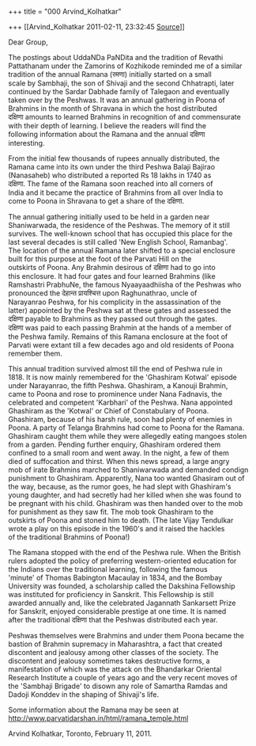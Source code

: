 +++
title = "000 Arvind_Kolhatkar"

+++
[[Arvind_Kolhatkar	2011-02-11, 23:32:45 [Source](https://groups.google.com/g/samskrita/c/vYu70K_sRQc)]]



Dear Group,  
  
The postings about UddaNDa PaNDita and the tradition of Revathi  
Pattathanam under the Zamorins of Kozhikode reminded me of a similar  
tradition of the annual Ramana (रमणा) initially started on a small  
scale by Sambhaji, the son of Shivaji and the second Chhatrapti, later  
continued by the Sardar Dabhade family of Talegaon and eventually  
taken over by the Peshwas. It was an annual gathering in Poona of  
Brahmins in the month of Shravana in which the host distributed  
दक्षिणा amounts to learned Brahmins in recognition of and commensurate  
with their depth of learning. I believe the readers will find the  
following information about the Ramana and the annual दक्षिणा  
interesting.  
  
From the initial few thousands of rupees annually distributed, the  
Ramana came into its own under the third Peshwa Balaji Bajirao  
(Nanasaheb) who distributed a reported Rs 18 lakhs in 1740 as  
दक्षिणा. The fame of the Ramana soon reached into all corners of  
India and it became the practice of Brahmins from all over India to  
come to Poona in Shravana to get a share of the दक्षिणा.  
  
The annual gathering initially used to be held in a garden near  
Shaniwarwada, the residence of the Peshwas. The memory of it still  
survives. The well-known school that has occupied this place for the  
last several decades is still called 'New English School, Ramanbag'.  
The location of the annual Ramana later shifted to a special enclosure  
built for this purpose at the foot of the Parvati Hill on the  
outskirts of Poona. Any Brahmin desirous of दक्षिणा had to go into  
this enclosure. It had four gates and four learned Brahmins (like  
Ramshastri PrabhuNe, the famous Nyaayaadhiisha of the Peshwas who  
pronounced the देहान्त प्रायश्चित्त upon Raghunathrao, uncle of  
Narayanrao Peshwa, for his complicity in the assassination of the  
latter) appointed by the Peshwa sat at these gates and assessed the  
दक्षिणा payable to Brahmins as they passed out through the gates.  
दक्षिणा was paid to each passing Brahmin at the hands of a member of  
the Peshwa family. Remains of this Ramana enclosure at the foot of  
Parvati were extant till a few decades ago and old residents of Poona  
remember them.  
  
This annual tradition survived almost till the end of Peshwa rule in  
1818. It is now mainly remembered for the 'Ghashiram Kotwal' episode  
under Narayanrao, the fifth Peshwa. Ghashiram, a Kanouji Brahmin,  
came to Poona and rose to prominence under Nana Fadnavis, the  
celebrated and competent 'Karbhari' of the Peshwa. Nana appointed  
Ghashiram as the 'Kotwal' or Chief of Constabulary of Poona.  
Ghashiram, because of his harsh rule, soon had plenty of enemies in  
Poona. A party of Telanga Brahmins had come to Poona for the Ramana.  
Ghashiram caught them while they were allegedly eating mangoes stolen  
from a garden. Pending further enquiry, Ghashiram ordered them  
confined to a small room and went away. In the night, a few of them  
died of suffocation and thirst. When this news spread, a large angry  
mob of irate Brahmins marched to Shaniwarwada and demanded condign  
punishment to Ghashiram. Apparently, Nana too wanted Ghasiram out of  
the way, because, as the rumor goes, he had slept with Ghashiram's  
young daughter, and had secretly had her killed when she was found to  
be pregnant with his child. Ghashiram was then handed over to the mob  
for punishment as they saw fit. The mob took Ghashiram to the  
outskirts of Poona and stoned him to death. (The late Vijay Tendulkar  
wrote a play on this episode in the 1960's and it raised the hackles  
of the traditional Brahmins of Poona!)  
  
The Ramana stopped with the end of the Peshwa rule. When the British  
rulers adopted the policy of preferring western-oriented education for  
the Indians over the traditional learning, following the famous  
'minute' of Thomas Babington Macaulay in 1834, and the Bombay  
University was founded, a scholarship called the Dakshina Fellowship  
was instituted for proficiency in Sanskrit. This Fellowship is still  
awarded annually and, like the celebrated Jagannath Sankarsett Prize  
for Sanskrit, enjoyed considerable prestige at one time. It is named  
after the traditional दक्षिणा that the Peshwas distributed each year.  
  
Peshwas themselves were Brahmins and under them Poona became the  
bastion of Brahmin supremacy in Maharashtra, a fact that created  
discontent and jealousy among other classes of the society. The  
discontent and jealousy sometimes takes destructive forms, a  
manifestation of which was the attack on the Bhandarkar Oriental  
Research Institute a couple of years ago and the very recent moves of  
the 'Sambhaji Brigade' to disown any role of Samartha Ramdas and  
Dadoji Konddev in the shaping of Shivaji's life.  
  
Some information about the Ramana may be seen at  
<http://www.parvatidarshan.in/html/ramana_temple.html>  
  
Arvind Kolhatkar, Toronto, February 11, 2011.  

